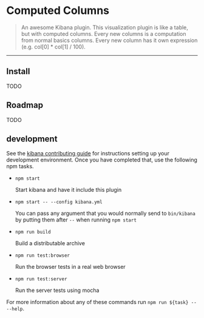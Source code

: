 # Computed Columns

> An awesome Kibana plugin.
> This visualization plugin is like a table, but with computed columns.
> Every new columns is a computation from normal basics columns. Every new column
> has it own expression (e.g. col[0] * col[1] / 100).

---

## Install

TODO

## Roadmap

TODO

## development

See the [kibana contributing guide](https://github.com/elastic/kibana/blob/master/CONTRIBUTING.md) for instructions setting up your development environment. Once you have completed that, use the following npm tasks.

  - `npm start`

    Start kibana and have it include this plugin

  - `npm start -- --config kibana.yml`

    You can pass any argument that you would normally send to `bin/kibana` by putting them after `--` when running `npm start`

  - `npm run build`

    Build a distributable archive

  - `npm run test:browser`

    Run the browser tests in a real web browser

  - `npm run test:server`

    Run the server tests using mocha

For more information about any of these commands run `npm run ${task} -- --help`.
